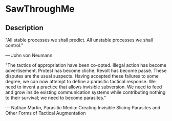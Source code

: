 # SawThroughMe

## Description

"All stable processes we shall predict. All unstable processes we shall control."

— John von Neumann

"The tactics of appropriation have been co-opted. Illegal action has become advertisement. Protest has become cliché. Revolt has become passé. These disputes are the usual suspects. Having accepted these failures to some degree, we can now attempt to define a parasitic tactical response. We need to invent a practice that allows invisible subversion. We need to feed and grow inside existing communication systems while contributing nothing to their survival; we need to become parasites."

— Nathan Martin, Parasitic Media: Creating Invisible Slicing Parasites and Other Forms of Tactical Augmentation
